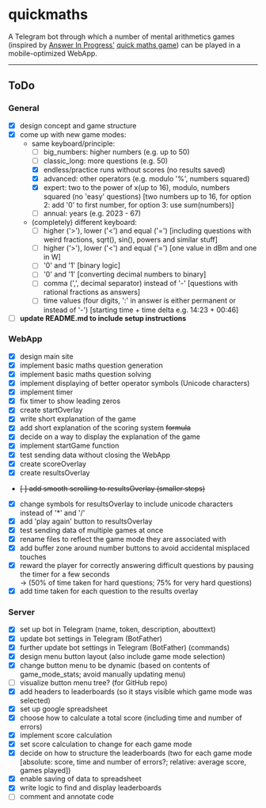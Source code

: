 # quickmaths

A Telegram bot through which a number of mental arithmetics games (inspired by [Answer In Progress'](https://www.youtube.com/@answerinprogress "AIP on YouTube") [quick maths game](https://www.youtube.com/watch?v=xvOkXXprG2g "why do people hate math")) can be played in a mobile-optimized WebApp.

---

## ToDo

### General

* [x] design concept and game structure
* [x] come up with new game modes:
  * same keyboard/principle:
    * [ ] big_numbers: higher numbers (e.g. up to 50)
    * [ ] classic_long: more questions (e.g. 50)
    * [x] endless/practice runs without scores (no results saved)
    * [x] advanced: other operators (e.g. modulo '%', numbers squared)
    * [x] expert: two to the power of x(up to 16), modulo, numbers squared (no 'easy' questions) [two numbers up to 16, for option 2: add '0' to first number, for option 3: use sum(numbers)]
    * [ ] annual: years (e.g. 2023 - 67)
  * (completely) different keyboard:
    * [ ] higher ('>'), lower ('<') and equal ('=') [including questions with weird fractions, sqrt(), sin(), powers and similar stuff]
    * [ ] higher ('>'), lower ('<') and equal ('=') [one value in dBm and one in W]
    * [ ] '0' and '1' [binary logic]
    * [ ] '0' and '1' [converting decimal numbers to binary]
    * [ ] comma (',', decimal separator) instead of '-' [questions with rational fractions as answers]
    * [ ] time values (four digits, ':' in answer is either permanent or instead of '-') [starting time + time delta e.g. 14:23 + 00:46]
* [ ] **update README.md to include setup instructions**

### WebApp

* [x] design main site
* [x] implement basic maths question generation
* [x] implement basic maths question solving
* [x] implement displaying of better operator symbols (Unicode characters)
* [x] implement timer
* [x] fix timer to show leading zeros
* [x] create startOverlay
* [x] write short explanation of the game
* [x] add short explanation of the scoring system ~~formula~~
* [x] decide on a way to display the explanation of the game
* [x] implement startGame function
* [x] test sending data without closing the WebApp
* [x] create scoreOverlay
* [x] create resultsOverlay
* ~~[ ] add smooth scrolling to resultsOverlay (smaller steps)~~
* [x] change symbols for resultsOverlay to include unicode characters instead of '*' and '/'
* [x] add 'play again' button to resultsOverlay
* [x] test sending data of multiple games at once
* [x] rename files to reflect the game mode they are associated with
* [x] add buffer zone around number buttons to avoid accidental misplaced touches
* [x] reward the player for correctly answering difficult questions by pausing the timer for a few seconds  
  -> (50% of time taken for hard questions; 75% for very hard questions)
* [x] add time taken for each question to the results overlay

### Server

* [x] set up bot in Telegram (name, token, description, abouttext)
* [x] update bot settings in Telegram (BotFather)
* [x] further update bot settings in Telegram (BotFather) (commands)
* [x] design menu button layout (also include game mode selection)
* [x] change button menu to be dynamic (based on contents of game_mode_stats; avoid manually updating menu)
* [ ] visualize button menu tree? (for GitHub repo)
* [x] add headers to leaderboards (so it stays visible which game mode was selected)
* [x] set up google spreadsheet
* [x] choose how to calculate a total score (including time and number of errors)
* [x] implement score calculation
* [x] set score calculation to change for each game mode
* [x] decide on how to structure the leaderboards (two for each game mode [absolute: score, time and number of errors?; relative: average score, games played])
* [x] enable saving of data to spreadsheet
* [x] write logic to find and display leaderboards
* [ ] comment and annotate code
